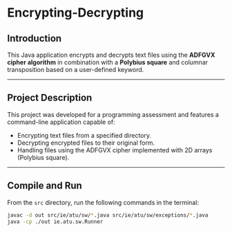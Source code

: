 # Encrypting-Decrypting

## Introduction

This Java application encrypts and decrypts text files using the **ADFGVX cipher algorithm** in combination with a **Polybius square** and columnar transposition based on a user-defined keyword.

---

## Project Description

This project was developed for a programming assessment and features a command-line application capable of:

- Encrypting text files from a specified directory.
- Decrypting encrypted files to their original form.
- Handling files using the ADFGVX cipher implemented with 2D arrays (Polybius square).

---

## Compile and Run

From the `src` directory, run the following commands in the terminal:

```bash
javac -d out src/ie/atu/sw/*.java src/ie/atu/sw/exceptions/*.java
java -cp ./out ie.atu.sw.Runner
